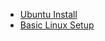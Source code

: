 * [Ubuntu Install](https://github.com/AerialRobotics-IITK/Wiki/wiki/Ubuntu_install)
* [Basic Linux Setup](https://github.com/AerialRobotics-IITK/Wiki/wiki/Basic_Linux_setup)
